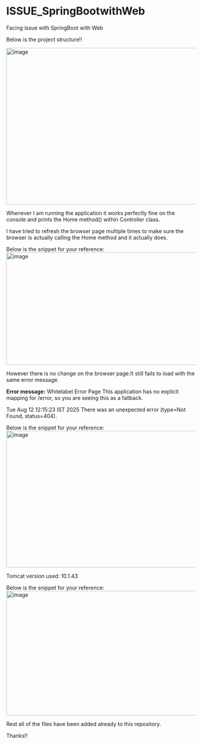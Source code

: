 # ISSUE_SpringBootwithWeb
Facing issue with SpringBoot with Web


Below is the project structure!!

<img width="517" height="416" alt="image" src="https://github.com/user-attachments/assets/a2b439a8-8823-4788-b123-267d3d7593c8" />


Whenever I am running the application it works perfectly fine on the console and prints the Home method() within Controller class.

I have tried to refresh the browser page multiple times to make sure the browser is actually calling the Home method and it actually does.

Below is the snippet for your reference:
<img width="1861" height="299" alt="image" src="https://github.com/user-attachments/assets/25e3943f-9dfc-4dbd-bacf-a079036b2c6a" />

However there is no change on the browser page.It still fails to load with the same error message.

**Error message:**
Whitelabel Error Page
This application has no explicit mapping for /error, so you are seeing this as a fallback.

Tue Aug 12 12:15:23 IST 2025
There was an unexpected error (type=Not Found, status=404).

Below is the snippet for your reference:
<img width="822" height="363" alt="image" src="https://github.com/user-attachments/assets/cc66ab80-5c6e-4edf-94e1-0a392219185f" />


Tomcat version used:
10.1.43

Below is the snippet for your reference:
<img width="1630" height="331" alt="image" src="https://github.com/user-attachments/assets/291e4b2f-413f-4ad7-8c44-b8d097894ffa" />

Rest all of the files have been added already to this repository.

Thanks!!
